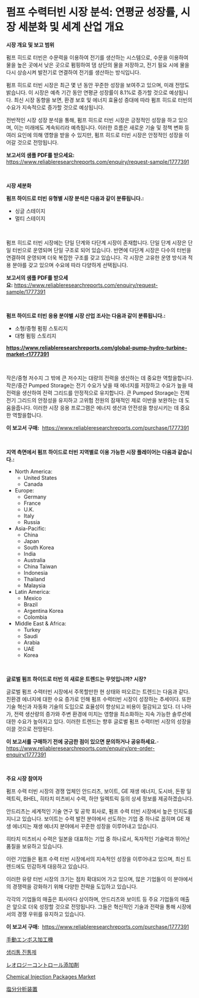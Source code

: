 <p><h1>펌프 수력터빈 시장 분석: 연평균 성장률, 시장 세분화 및 세계 산업 개요</h1></p><p><strong>시장 개요 및 보고 범위</strong></p>
<p><p>펌프 히드로 터빈은 수문력을 이용하여 전기를 생산하는 시스템으로, 수문을 이용하여 물을 높은 곳에서 낮은 곳으로 펌핑하여 댐 상단의 물을 저장하고, 전기 필요 시에 물을 다시 상승시켜 발전기로 연결하여 전기를 생산하는 방식입니다. </p><p>펌프 히드로 터빈 시장은 최근 몇 년 동안 꾸준한 성장을 보여주고 있으며, 미래 전망도 밝습니다. 이 시장은 예측 기간 동안 연평균 성장률이 8.1%로 증가할 것으로 예상됩니다. 최신 시장 동향을 보면, 환경 보호 및 에너지 효율성 증대에 따라 펌프 히드로 터빈의 수요가 지속적으로 증가할 것으로 예상됩니다.</p><p>전반적인 시장 성장 분석을 통해, 펌프 히드로 터빈 시장은 긍정적인 성장을 하고 있으며, 이는 미래에도 계속되리라 예측됩니다. 이러한 흐름은 새로운 기술 및 정책 변화 등 여러 요인에 의해 영향을 받을 수 있지만, 펌프 히드로 터빈 시장은 안정적인 성장을 이어갈 것으로 전망됩니다.</p></p>
<p><strong>보고서의 샘플 PDF를 받으세요:</strong> <a href="https://www.reliableresearchreports.com/enquiry/request-sample/1777391">https://www.reliableresearchreports.com/enquiry/request-sample/1777391</a></p>
<p>&nbsp;</p>
<p><strong>시장 세분화</strong></p>
<p><strong>펌프 하이드로 터빈 유형별 시장 분석은 다음과 같이 분류됩니다.:</strong></p>
<p><ul><li>싱글 스테이지</li><li>멀티 스테이지</li></ul></p>
<p>&nbsp;</p>
<p><p>펌프 히드로 터빈 시장에는 단일 단계와 다단계 시장이 존재합니다. 단일 단계 시장은 단일 터빈으로 운영되며 단일 구조로 되어 있습니다. 반면에 다단계 시장은 다수의 터빈을 연결하여 운영되며 더욱 복잡한 구조를 갖고 있습니다. 각 시장은 고유한 운영 방식과 적용 분야를 갖고 있으며 수요에 따라 다양하게 선택됩니다.</p></p>
<p><strong>보고서의 샘플 PDF를 받으세요:</strong>&nbsp;<a href="https://www.reliableresearchreports.com/enquiry/request-sample/1777391">https://www.reliableresearchreports.com/enquiry/request-sample/1777391</a></p>
<p>&nbsp;</p>
<p><strong> 펌프 하이드로 터빈 응용 분야별 시장 산업 조사는 다음과 같이 분류됩니다.:</strong></p>
<p><ul><li>소형/중형 펌핑 스토리지</li><li>대형 펌핑 스토리지</li></ul></p>
<p><strong><a href="https://www.reliableresearchreports.com/global-pump-hydro-turbine-market-r1777391">https://www.reliableresearchreports.com/global-pump-hydro-turbine-market-r1777391</a></strong></p>
<p>&nbsp;</p>
<p><p>작은/중형 저수지 그 밖에 큰 저수지는 대량의 전력을 생산하는 데 중요한 역할을합니다. 작은/중간 Pumped Storage는 전기 수요가 낮을 때 에너지를 저장하고 수요가 높을 때 전력을 생산하여 전력 그리드를 안정적으로 유지합니다. 큰 Pumped Storage는 전체 전기 그리드의 안정성을 유지하고 고위험 전원의 잠재적인 제로 이반을 보완하는 데 도움을줍니다. 이러한 시장 응용 프로그램은 에너지 생산과 안전성을 향상시키는 데 중요한 역할을합니다.</p></p>
<p><strong>이 보고서 구매:</strong>&nbsp; <a href="https://www.reliableresearchreports.com/purchase/1777391">https://www.reliableresearchreports.com/purchase/1777391</a></p>
<p>&nbsp;</p>
<p><strong>지역 측면에서 펌프 하이드로 터빈 지역별로 이용 가능한 시장 플레이어는 다음과 같습니다.:</strong></p>
<p><ul>
    <li>
        North America:
        <ul>
            <li>United States</li>
            <li>Canada</li>
        </ul>
    </li>
    <li>
        Europe:
        <ul>
            <li>Germany</li>
            <li>France</li>
            <li>U.K.</li>
            <li>Italy</li>
            <li>Russia</li>
        </ul>
    </li>
    <li>
        Asia-Pacific:
        <ul>
            <li>China</li>
            <li>Japan</li>
            <li>South Korea</li>
            <li>India</li>
            <li>Australia</li>
            <li>China Taiwan</li>
            <li>Indonesia</li>
            <li>Thailand</li>
            <li>Malaysia</li>
        </ul>
    </li>
    <li>
        Latin America:
        <ul>
            <li>Mexico</li>
            <li>Brazil</li>
            <li>Argentina Korea</li>
            <li>Colombia</li>
        </ul>
    </li>
    <li>
        Middle East & Africa:
        <ul>
            <li>Turkey</li>
            <li>Saudi</li>
            <li>Arabia</li>
            <li>UAE</li>
            <li>Korea</li>
        </ul>
    </li>
    </ul></p>
<p>&nbsp;</p>
<p><strong>글로벌 펌프 하이드로 터빈 의 새로운 트렌드는 무엇입니까? 시장?</strong></p>
<p><p>글로벌 펌프 수력터빈 시장에서 주목할만한 현 상태와 떠오르는 트렌드는 다음과 같다. 친환경 에너지에 대한 수요 증가로 인해 펌프 수력터빈 시장이 성장하는 추세이다. 또한 기술 혁신과 자동화 기술의 도입으로 효율성이 향상되고 비용이 절감되고 있다. 더 나아가, 전력 생산량의 증가와 주변 환경에 미치는 영향을 최소화하는 지속 가능한 솔루션에 대한 수요가 높아지고 있다. 이러한 트렌드는 향후 글로벌 펌프 수력터빈 시장의 성장을 이끌 것으로 전망된다.</p></p>
<p><strong>이 보고서를 구매하기 전에 궁금한 점이 있으면 문의하거나 공유하세요.</strong>- <a href="https://www.reliableresearchreports.com/enquiry/pre-order-enquiry/1777391">https://www.reliableresearchreports.com/enquiry/pre-order-enquiry/1777391</a></p>
<p>&nbsp;</p>
<p><strong>주요 시장 참여자</strong></p>
<p><p>펌프 수력 터빈 시장의 경쟁 업체인 안드리츠, 보이트, GE 재생 에너지, 도시바, 돈팡 일렉트릭, BHEL, 히타치 미츠비시 수력, 하얀 일렉트릭 등의 상세 정보를 제공하겠습니다. </p><p>안드리츠는 세계적인 기술 연구 및 공학 회사로, 펌프 수력 터빈 시장에서 높은 인지도를 지니고 있습니다. 보이트는 수력 발전 분야에서 선도하는 기업 중 하나로 꼽히며 GE 재생 에너지는 재생 에너지 분야에서 꾸준한 성장을 이루어내고 있습니다. </p><p>히타치 미츠비시 수력은 일본을 대표하는 기업 중 하나로서, 독자적인 기술력과 뛰어난 품질을 보유하고 있습니다. </p><p>이런 기업들은 펌프 수력 터빈 시장에서의 지속적인 성장을 이루어내고 있으며, 최신 트렌드에도 민감하게 대응하고 있습니다. </p><p>이러한 유량 터빈 시장의 크기는 점차 확대되어 가고 있으며, 많은 기업들이 이 분야에서의 경쟁력을 강화하기 위해 다양한 전략을 도입하고 있습니다. </p><p>각각의 기업들의 매출은 회사마다 상이하며, 안드리츠와 보이트 등 주요 기업들의 매출은 앞으로 더욱 성장할 것으로 전망됩니다. 그들은 혁신적인 기술과 전략을 통해 시장에서의 경쟁 우위를 유지하고 있습니다.</p></p>
<p><strong>이 보고서 구매:</strong>&nbsp;&nbsp;<a href="https://www.reliableresearchreports.com/purchase/1777391">https://www.reliableresearchreports.com/purchase/1777391</a></p>
<p><p><a href="https://github.com/cnnriuez22368/Market-Research-Report-List-1/blob/main/384648228570.md">手動エンボス加工機</a></p><p><a href="https://medium.com/@josefarice/%EA%B8%B0%EA%B0%84-%EA%B7%BC%EC%9C%A1%ED%86%B5-%EC%96%B5%EC%A0%9C%EC%A0%9C-%EC%8B%9C%EC%9E%A5%EC%9D%80-%EC%8B%9C%EC%9E%A5-%EC%A0%90%EC%9C%A0%EC%9C%A8-%EA%B7%9C%EB%AA%A8-%EB%B0%8F-2031%EB%85%84%EA%B9%8C%EC%A7%80-%EC%98%88%EC%83%81%EB%90%9C-%EC%A0%84%EB%A7%9D%EC%97%90-%EC%B4%88%EC%A0%90%EC%9D%84-%EB%A7%9E%EC%B6%A5%EB%8B%88%EB%8B%A4-8073472eaf53">생리통 진통제</a></p><p><a href="https://github.com/LeanneBruen2023/Market-Research-Report-List-1/blob/main/780534828571.md">レオロジーコントロール添加剤</a></p><p><a href="https://github.com/Krish2023na/Market-Research-Report-List-4/blob/main/chemical-injection-packages-market.md">Chemical Injection Packages Market</a></p><p><a href="https://medium.com/@byroalenzuela76845/%E5%A1%A9%E5%88%86%E3%82%A2%E3%83%8A%E3%83%A9%E3%82%A4%E3%82%B6%E3%83%BC%E5%B8%82%E5%A0%B4%E3%81%AE%E3%83%88%E3%83%AC%E3%83%B3%E3%83%89%E3%81%A8%E5%B8%82%E5%A0%B4%E5%88%86%E6%9E%90%E3%81%AF-2024%E5%B9%B4%E3%81%8B%E3%82%892031%E5%B9%B4%E3%81%BE%E3%81%A7%E3%81%AE%E6%9C%9F%E9%96%93%E3%81%AB%E4%BA%88%E6%B8%AC%E3%81%95%E3%82%8C%E3%81%A6%E3%81%84%E3%81%BE%E3%81%99-51a42413c6df">塩分分析装置</a></p></p>